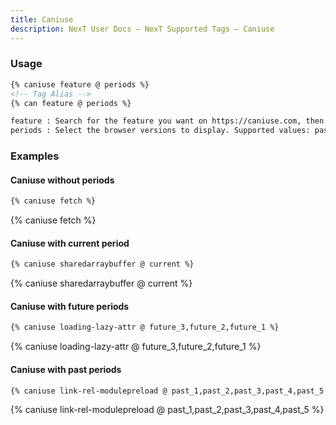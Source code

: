 ```yaml
---
title: Caniuse
description: NexT User Docs – NexT Supported Tags – Caniuse
---
```


### Usage

```md caniuse.js
{% caniuse feature @ periods %}
<!-- Tag Alias -->
{% can feature @ periods %}

feature : Search for the feature you want on https://caniuse.com, then click on the hash sign to the left of the search result heading and you will get the unique name of this feature.
periods : Select the browser versions to display. Supported values: past_1, past_2, past_3, past_4, past_5, current, future_3, future_2, future_1. If this value is empty, the default value 'current' will be used.
```

### Examples

#### Caniuse without periods

```md
{% caniuse fetch %}
```

{% caniuse fetch %}

#### Caniuse with current period

```md
{% caniuse sharedarraybuffer @ current %}
```

{% caniuse sharedarraybuffer @ current %}

#### Caniuse with future periods

```md
{% caniuse loading-lazy-attr @ future_3,future_2,future_1 %}
```

{% caniuse loading-lazy-attr @ future_3,future_2,future_1 %}

#### Caniuse with past periods

```md
{% caniuse link-rel-modulepreload @ past_1,past_2,past_3,past_4,past_5 %}
```

{% caniuse link-rel-modulepreload @ past_1,past_2,past_3,past_4,past_5 %}
